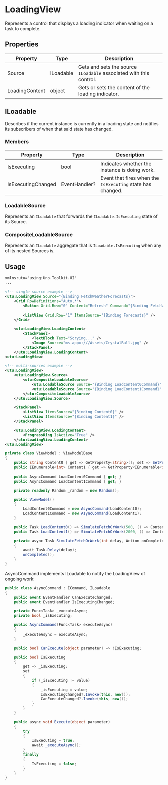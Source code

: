 # LoadingView
Represents a control that displays a loading indicator when waiting on a task to complete.

## Properties
Property|Type|Description
-|-|-
Source|ILoadable|Gets and sets the source `ILoadable` associated with this control.
LoadingContent|object|Gets or sets the content of the loading indicator.

## ILoadable
Describes if the current instance is currently in a loading state and notifies its subscribers of when that said state has changed.

### Members
Property|Type|Description
-|-|-
IsExecuting|bool|Indicates whether the instance is doing work.
IsExecutingChanged|EventHandler?|Event that fires when the `IsExecuting` state has changed.

### LoadableSource
Represents an `ILoadable` that forwards the `ILoadable.IsExecuting` state of its Source.

### CompositeLoadableSource
Represents an `ILoadable` aggregate that is `ILoadable.IsExecuting` when any of its nested Sources is.

## Usage
```xml
xmlns:utu="using:Uno.Toolkit.UI"
...

<!-- single source example -->
<utu:LoadingView Source="{Binding FetchWeatherForecasts}">
    <Grid RowDefinitions="Auto,*">
        <Button Grid.Row="0" Content="Refresh" Command="{Binding FetchWeatherForecasts}">

        <ListView Grid.Row="1" ItemsSource="{Binding Forecasts}" />
    </Grid>

    <utu:LoadingView.LoadingContent>
        <StackPanel>
            <TextBlock Text="Scrying..." />
            <Image Source="ms-appx:///Assets/CrystalBall.jpg" />
        </StackPanel>
    </utu:LoadingView.LoadingContent>
<utu:LoadingView>

<!-- multi-sources example -->
<utu:LoadingView>
    <utu:LoadingView.Source>
        <utu:CompositeLoadableSource>
            <utu:LoadableSource Source="{Binding LoadContent0Command}" />
            <utu:LoadableSource Source="{Binding LoadContent1Command}" />
        </utu:CompositeLoadableSource>
    </utu:LoadingView.Source>

    <StackPanel>
        <ListView ItemsSource="{Binding Content0}" />
        <ListView ItemsSource="{Binding Content1}" />
    </StackPanel>

    <utu:LoadingView.LoadingContent>
        <ProgressRing IsActive="True" />
    </utu:LoadingView.LoadingContent>
<utu:LoadingView>
```

```cs
private class ViewModel : ViewModelBase
{
    public string Content0 { get => GetProperty<string>(); set => SetProperty(value); }
    public IEnumerable<int> Content1 { get => GetProperty<IEnumerable<int>>(); set => SetProperty(value); }

    public AsyncCommand LoadContent0Command { get; }
    public AsyncCommand LoadContent1Command { get; }

    private readonly Random _random = new Random();

    public ViewModel()
    {
        LoadContent0Command = new AsyncCommand(LoadContent0);
        LoadContent1Command = new AsyncCommand(LoadContent1);
    }

    public Task LoadContent0() => SimulateFetchOrWork(500, () => Content0 = DateTime.Now.ToString());
    public Task LoadContent1() => SimulateFetchOrWork(2000, () => Content1 = Enumerable.Range(0, _random.Next(3, 12)));

    private async Task SimulateFetchOrWork(int delay, Action onCompleted)
    {
        await Task.Delay(delay);
        onCompleted();
    }
}
```

AsyncCommand implements ILoadable to notify the LoadingView of ongoing work:
```cs
public class AsyncCommand : ICommand, ILoadable
{
    public event EventHandler CanExecuteChanged;
    public event EventHandler IsExecutingChanged;

    private Func<Task> _executeAsync;
    private bool _isExecuting;

    public AsyncCommand(Func<Task> executeAsync)
    {
        _executeAsync = executeAsync;
    }

    public bool CanExecute(object parameter) => !IsExecuting;

    public bool IsExecuting
    {
        get => _isExecuting;
        set
        {
            if (_isExecuting != value)
            {
                _isExecuting = value;
                IsExecutingChanged?.Invoke(this, new());
                CanExecuteChanged?.Invoke(this, new());
            }
        }
    }

    public async void Execute(object parameter)
    {
        try
        {
            IsExecuting = true;
            await _executeAsync();
        }
        finally
        {
            IsExecuting = false;
        }
    }
}
```
